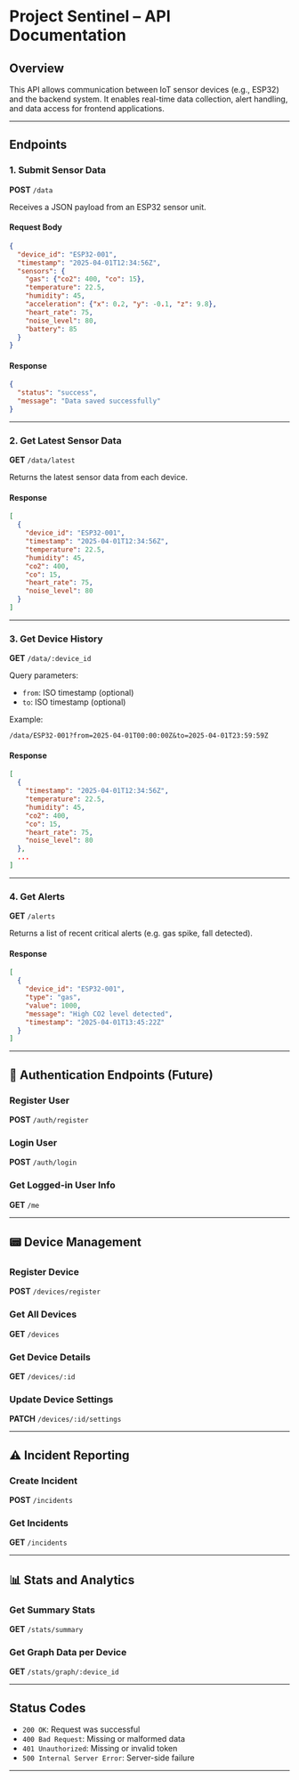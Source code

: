 # Project Sentinel – API Documentation

## Overview
This API allows communication between IoT sensor devices (e.g., ESP32) and the backend system. It enables real-time data collection, alert handling, and data access for frontend applications.

---

## Endpoints

### 1. Submit Sensor Data
**POST** `/data`

Receives a JSON payload from an ESP32 sensor unit.

#### Request Body
```json
{
  "device_id": "ESP32-001",
  "timestamp": "2025-04-01T12:34:56Z",
  "sensors": {
    "gas": {"co2": 400, "co": 15},
    "temperature": 22.5,
    "humidity": 45,
    "acceleration": {"x": 0.2, "y": -0.1, "z": 9.8},
    "heart_rate": 75,
    "noise_level": 80,
    "battery": 85
  }
}
```

#### Response
```json
{
  "status": "success",
  "message": "Data saved successfully"
}
```

---

### 2. Get Latest Sensor Data
**GET** `/data/latest`

Returns the latest sensor data from each device.

#### Response
```json
[
  {
    "device_id": "ESP32-001",
    "timestamp": "2025-04-01T12:34:56Z",
    "temperature": 22.5,
    "humidity": 45,
    "co2": 400,
    "co": 15,
    "heart_rate": 75,
    "noise_level": 80
  }
]
```

---

### 3. Get Device History
**GET** `/data/:device_id`

Query parameters:
- `from`: ISO timestamp (optional)
- `to`: ISO timestamp (optional)

Example:
```
/data/ESP32-001?from=2025-04-01T00:00:00Z&to=2025-04-01T23:59:59Z
```

#### Response
```json
[
  {
    "timestamp": "2025-04-01T12:34:56Z",
    "temperature": 22.5,
    "humidity": 45,
    "co2": 400,
    "co": 15,
    "heart_rate": 75,
    "noise_level": 80
  },
  ...
]
```

---

### 4. Get Alerts
**GET** `/alerts`

Returns a list of recent critical alerts (e.g. gas spike, fall detected).

#### Response
```json
[
  {
    "device_id": "ESP32-001",
    "type": "gas",
    "value": 1000,
    "message": "High CO2 level detected",
    "timestamp": "2025-04-01T13:45:22Z"
  }
]
```

---

## 🔐 Authentication Endpoints (Future)

### Register User
**POST** `/auth/register`

### Login User
**POST** `/auth/login`

### Get Logged-in User Info
**GET** `/me`

---

## 📟 Device Management

### Register Device
**POST** `/devices/register`

### Get All Devices
**GET** `/devices`

### Get Device Details
**GET** `/devices/:id`

### Update Device Settings
**PATCH** `/devices/:id/settings`

---

## ⚠️ Incident Reporting

### Create Incident
**POST** `/incidents`

### Get Incidents
**GET** `/incidents`

---

## 📊 Stats and Analytics

### Get Summary Stats
**GET** `/stats/summary`

### Get Graph Data per Device
**GET** `/stats/graph/:device_id`

---

## Status Codes
- `200 OK`: Request was successful
- `400 Bad Request`: Missing or malformed data
- `401 Unauthorized`: Missing or invalid token
- `500 Internal Server Error`: Server-side failure

---


